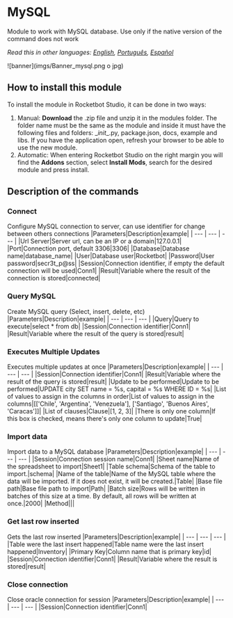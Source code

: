 



# MySQL
  
Module to work with MySQL database. Use only if the native version of the command does not work  

*Read this in other languages: [English](Manual_mysql.md), [Português](Manual_mysql.pr.md), [Español](Manual_mysql.es.md)*
  
![banner](imgs/Banner_mysql.png o jpg)
## How to install this module
  
To install the module in Rocketbot Studio, it can be done in two ways:
1. Manual: __Download__ the .zip file and unzip it in the modules folder. The folder name must be the same as the module and inside it must have the following files and folders: \__init__.py, package.json, docs, example and libs. If you have the application open, refresh your browser to be able to use the new module.
2. Automatic: When entering Rocketbot Studio on the right margin you will find the **Addons** section, select **Install Mods**, search for the desired module and press install.  


## Description of the commands

### Connect
  
Configure MySQL connection to server, can use identifier for change between others connections
|Parameters|Description|example|
| --- | --- | --- |
|Url Server|Server url, can be an IP or a domain|127.0.0.1|
|Port|Connection port, default 3306|3306|
|Database|Database name|database_name|
|User|Database user|Rocketbot|
|Password|User password|secr3t_p@ss|
|Session|Connection identifier, if empty the default connection will be used|Conn1|
|Result|Variable where the result of the connection is stored|connected|

### Query MySQL
  
Create MySQL query (Select, insert, delete, etc)
|Parameters|Description|example|
| --- | --- | --- |
|Query|Query to execute|select * from db|
|Session|Connection identifier|Conn1|
|Result|Variable where the result of the query is stored|result|

### Executes Multiple Updates
  
Executes multiple updates at once
|Parameters|Description|example|
| --- | --- | --- |
|Session|Connection identifier|Conn1|
|Result|Variable where the result of the query is stored|result|
|Update to be performed|Update to be performed|UPDATE city SET name = %s, capital = %s WHERE ID = %s|
|List of values to assign in the columns in order|List of values to assign in the columns|[['Chile', 'Argentina', 'Venezuela'], ['Santiago', 'Buenos Aires', 'Caracas']]|
|List of clauses|Clause|[1, 2, 3]|
|There is only one column|If this box is checked, means there's only one column to update|True|

### Import data
  
Import data to a MySQL database
|Parameters|Description|example|
| --- | --- | --- |
|Session|Connection session name|Conn1|
|Sheet name|Name of the spreadsheet to import|Sheet1|
|Table schema|Schema of the table to import.|schema|
|Name of the table|Name of the MySQL table where the data will be imported. If it does not exist, it will be created.|Table|
|Base file path|Base file path to import|Path|
|Batch size|Rows will be written in batches of this size at a time. By default, all rows will be written at once.|2000|
|Method|||

### Get last row inserted
  
Gets the last row inserted
|Parameters|Description|example|
| --- | --- | --- |
|Table were the last insert happened|Table name were the last insert happened|Inventory|
|Primary Key|Column name that is primary key|id|
|Session|Connection identifier|Conn1|
|Result|Variable where the result is stored|result|

### Close connection
  
Close oracle connection for session
|Parameters|Description|example|
| --- | --- | --- |
|Session|Connection identifier|Conn1|
